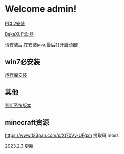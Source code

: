 # Welcome admin!

[PCL2安装](https://www.bilibili.com/video/BV1o64y187GJ/?spm_id_from=333.788.recommend_more_video.-1&vd_source=d4cac35664b92635c5b1cc6584b7c440)

[BakaXL启动器](https://www.bilibili.com/video/BV1Av4y1G7xL/?vd_source=d4cac35664b92635c5b1cc6584b7c440)

请安装后,在安装java,最后打开启动器!

## win7必安装

[运行库安装](https://www.microsoft.com/zh-CN/download/details.aspx?id=21)

## 其他

[判断系统版本](https://jingyan.baidu.com/article/a3aad71a015547b1fb009623.html)

## minecraft资源

https://www.123pan.com/s/Xt70Vv-UFgxh 提取码:moss

2023.2.3 更新
